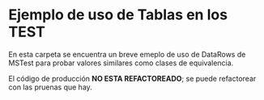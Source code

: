 # Ejemplo de uso de Tablas en los TEST #
En esta carpeta se encuentra un breve emeplo de uso de DataRows de MSTest para probar valores similares como clases de equivalencia.

El código de producción __NO ESTA REFACTOREADO__; se puede refactorear con las pruenas que hay.


